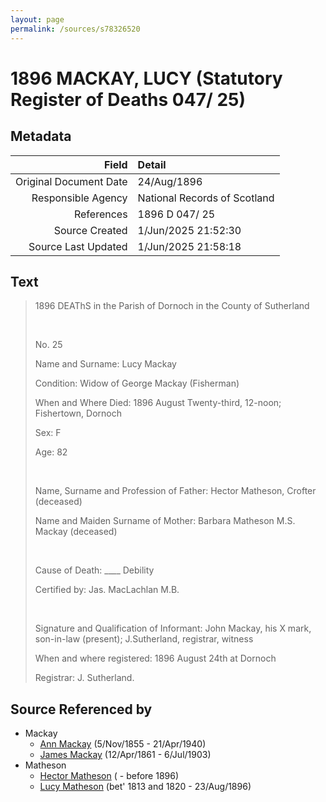 ```yaml
---
layout: page
permalink: /sources/s78326520
---
```


# 1896 MACKAY, LUCY (Statutory Register of Deaths 047/ 25)

## Metadata

Field | Detail
---:|:---
Original Document Date | 24/Aug/1896
Responsible Agency | National Records of Scotland
References | 1896 D 047/ 25
Source Created | 1/Jun/2025 21:52:30
Source Last Updated | 1/Jun/2025 21:58:18

## Text

> 1896 DEAThS in the Parish of Dornoch in the County of Sutherland
>
> <br/>
>
> No. 25
>
> Name and Surname: Lucy Mackay
>
> Condition: Widow of George Mackay (Fisherman)
>
> When and Where Died: 1896 August Twenty-third, 12-noon; Fishertown, Dornoch
>
> Sex: F
>
> Age: 82
>
> <br/>
>
> Name, Surname and Profession of Father: Hector Matheson, Crofter (deceased)
>
> Name and Maiden Surname of Mother: Barbara Matheson M.S. Mackay (deceased)
>
> <br/>
>
> Cause of Death: ____ Debility
>
> Certified by: Jas. MacLachlan M.B.
>
> <br/>
>
> Signature and Qualification of Informant: John Mackay, his X mark, son-in-law (present); J.Sutherland, registrar, witness
>
> When and where registered: 1896 August 24th at Dornoch
>
> Registrar: J. Sutherland.
>

## Source Referenced by

* Mackay
  * [Ann Mackay](../people/@74868546@-ann-mackay-b1855-11-5-d1940-4-21.md) (5/Nov/1855 - 21/Apr/1940)
  * [James Mackay](../people/@60572122@-james-mackay-b1861-4-12-d1903-7-6.md) (12/Apr/1861 - 6/Jul/1903)
* Matheson
  * [Hector Matheson](../people/@28800527@-hector-matheson-b-d1896.md) ( - before 1896)
  * [Lucy Matheson](../people/@67811996@-lucy-matheson-b1813~1820-d1896-8-23.md) (bet' 1813 and 1820 - 23/Aug/1896)
